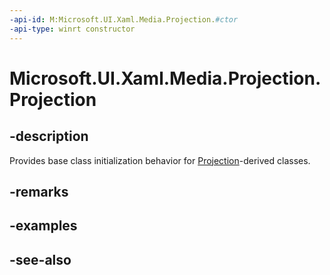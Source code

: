 ```yaml
---
-api-id: M:Microsoft.UI.Xaml.Media.Projection.#ctor
-api-type: winrt constructor
---
```


<!-- Method syntax
protected Projection()
-->

# Microsoft.UI.Xaml.Media.Projection.Projection

## -description
Provides base class initialization behavior for [Projection](projection.md)-derived classes.

## -remarks

## -examples

## -see-also
